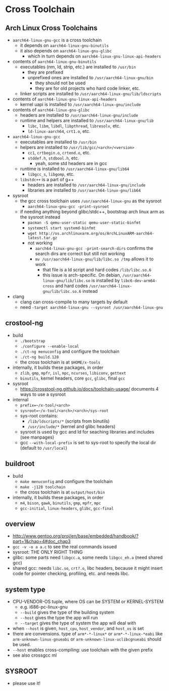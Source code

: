 Cross Toolchain
===============

## Arch Linux Cross Toolchains

- `aarch64-linux-gnu-gcc` is a cross toolchain
  - it depends on `aarch64-linux-gnu-binutils`
  - it also depends on `aarch64-linux-gnu-glibc`
    - which in turn depends on `aarch64-linux-gnu-linux-api-headers`
- contents of `aarch64-linux-gnu-binutils`
  - executables (nm, ld, strip, etc.) are installed to `/usr/bin`
    - they are prefixed
    - unprefixed ones are installed to `/usr/aarch64-linux-gnu/bin`
      - they should not be used
      - they are for old projects who hard code linker, etc.
  - linker scripts are installed to `/usr/aarch64-linux-gnu/lib/ldscripts`
- contents of `aarch64-linux-gnu-linux-api-headers`
  - kernel uapi is installed to `/usr/aarch64-linux-gnu/include`
- contents of `aarch64-linux-gnu-glibc`
  - headers are installed to `/usr/aarch64-linux-gnu/include`
  - runtime and helpers are installed to `/usr/aarch64-linux-gnu/lib`
    - `libc`, `libm`, `libdl`, `libpthread`, `libresolv`, etc.
    - `ld-linux-aarch64`, `crt1.o`, etc.
- `aarch64-linux-gnu-gcc`
  - executables are installed to `/usr/bin`
  - helpers are installed to `/usr/lib/gcc/<arch>/<version>`
    - `cc1`, `crtbegin.o`, `crtend.o`, etc.
    - `stddef.h`, `stdbool.h`, etc.
      - yeah, some std headers are in gcc
  - runtime is installed to `/usr/aarch64-linux-gnu/lib64`
    - `libgcc_s`, `libgomp`, etc.
  - `libstdc++` is a part of g++
    - headers are installed to `/usr/aarch64-linux-gnu/include`
    - libraries are installed to `/usr/aarch64-linux-gnu/lib64`
- sysroot
  - the gcc cross toolchain uses `/usr/aarch64-linux-gnu` as the sysroot
    - `aarch64-linux-gnu-gcc -print-sysroot`
  - if needing anything beyond glibc/stdc++, bootstrap arch linux arm as the
    sysroot instead
    - `pacman -S qemu-user-static qemu-user-static-binfmt`
    - `systemctl start systemd-binfmt`
    - `wget http://os.archlinuxarm.org/os/ArchLinuxARM-aarch64-latest.tar.gz`
    - not working
      - `aarch64-linux-gnu-gcc -print-search-dirs` confirms the search dirs
         are correct but still not working
      - `mv /usr/aarch64-linux-gnu/lib/libc.so /tmp` allows it to work
        - that file is a ld script and hard codes `/lib/libc.so.6`
        - this issue is arch-specific.  On debian,
          `/usr/aarch64-linux-gnu/lib/libc.so` is installed by
          `libc6-dev-arm64-cross` and hard codes
          `/usr/aarch64-linux-gnu/lib/libc.so.6` instead
- clang
  - clang can cross-compile to many targets by default
  - need `-target aarch64-linux-gnu --sysroot /usr/aarch64-linux-gnu`

## crostool-ng

- build
  - `./bootstrap`
  - `./configure --enable-local`
  - `./ct-ng menuconfig` and configure the toolchain
  - `./ct-ng build.128`
  - the cross toolchain is at `$HOME/x-tools`
- internally, it builds these packages, in order
  - `zlib`, `gmp`, `mpfr`, `isl`, `mpc`, `ncurses`, `libiconv`, `gettext`
  - `binutils`, kernel headers, core `gcc`, `glibc`, final `gcc`
- sysroot
  - <https://crosstool-ng.github.io/docs/toolchain-usage/> documents 4 ways to
    use a sysroot
- internal
  - `prefix=~/x-tool/<arch>`
  - `sysroot=~/x-tool/<arch>/<arch>/sys-root`
  - sys-root contains:
    - `/lib/ldscripts/*` (scripts from binutils)
    - `/usr/include/*` (kernel and glibc headers)
  - sysroot is used by gcc and ld for seaching libraries and includes (see
    manpages)
  - gcc `--with-local-prefix` is set to sys-root to specify the local dir
    (default to `/usr/local`)

## buildroot

- build
  - `make menuconfig` and configure the toolchain
  - `make -j128 toolchain`
  - the cross toolchain is at `output/host/bin`
- internally, it builds these packages, in order
  - `m4`, `bison`, `gawk`, `binutils`, `gmp`, `mpfr`, `mpc`
  - `gcc-initial`, `linux-headers`, `glibc`, `gcc-final`

## overview

- <http://www.gentoo.org/proj/en/base/embedded/handbook/?part=1&chap=4#doc_chap3>
- `gcc -v -o a a.c` to see the real commands issued
- sysroot: THE ONLY RIGHT THING
- glibc: some parts need `libgcc.a`, some needs `libgcc_eh.a` (need shared gcc)
- shared gcc: needs `libc.so`, `crt?.o`, libc headers, because it might insert code
  for pointer checking, profiling, etc. and needs libc.

## system type

- CPU-VENDOR-OS tuple, where OS can be SYSTEM or KERNEL-SYSTEM
  - e.g. i686-pc-linux-gnu
  - `--build` gives the type of the building system
  - `--host` gives the type the app will run
  - `--target` gives the type of system the app will deal with
- when `--host` is given, `host_cpu`, `host_vendor`, and `host_os` is set
- there are convensions.  type of `arm*-*-linux*` or `arm*-*-linux-*eabi`
  like `arm-unknown-linux-gnueabi` or `arm-unknown-linux-uclibcgnueabi` should
  be used.
- `--host` enables cross-compiling: use toolchain with the given prefix
- see also crossgcc ml

## SYSROOT

- please use it!

